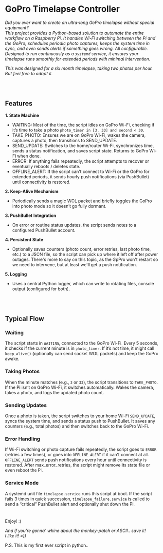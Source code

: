 # GoPro Timelapse Controller

*Did you ever want to create an ultra-long GoPro timelapse without special equipment?*
<br>
*This project provides a Python-based solution to automate the entire workflow on a Raspberry Pi. 
It handles Wi-Fi switching between the Pi and the GoPro, schedules periodic photo captures, 
keeps the system time in sync, and even sends alerts if something goes wrong. All configurable.
Designed to run continuously as a `systemd` service, it ensures your timelapse runs 
smoothly for extended periods with minimal intervention.*


*This was designed for a six month timelapse, taking two photos per hour. But feel free to adapt it.*

<br>
<br>

## Features

**1. State Machine**
- WAITING: Most of the time, the script idles on GoPro Wi-Fi, checking if it’s time to take a photo `photo_timer in [3, 33] and second < 30`.
- TAKE_PHOTO: Ensures we are on GoPro Wi-Fi, wakes the camera, captures a photo, then transitions to SEND_UPDATE.
- SEND_UPDATE: Switches to the home/router Wi-Fi, synchronizes time, sends a status notification, and saves script state. Returns to GoPro Wi-Fi when done.
- ERROR: If anything fails repeatedly, the script attempts to recover or eventually reboots / deletes state.
- OFFLINE_ALERT: If the script can’t connect to Wi-Fi or the GoPro for extended periods, it sends hourly push notifications (via PushBullet) until connectivity is restored.

**2. Keep-Alive Mechanism**
- Periodically sends a magic WOL packet and briefly toggles the GoPro into photo mode so it doesn’t go fully dormant.

**3. PushBullet Integration**
- On error or routine status updates, the script sends notes to a configured PushBullet account.

**4. Persistent State**
- Optionally saves counters (photo count, error retries, last photo time, etc.) to a JSON file, so the script can pick up where it left off after power outages. There's more to say on this topic, as the GpPro won't restart so we need to intervene, but at least we'll get a push notification.

**5. Logging**
- Uses a central Python logger, which can write to rotating files, console output (configured for both).

<br>
<br>

## Typical Flow

### **Waiting**

The script starts in `WAITING`, connected to the GoPro Wi-Fi. Every 5 seconds, it checks if the current minute is in `photo_timer`.
If it’s not time, it might call `keep_alive()` (optionally can send socket WOL packets) and keep the GoPro awake.

### **Taking Photos**
When the minute matches (e.g., `3` or `33`), the script transitions to `TAKE_PHOTO`. If the Pi isn’t on GoPro Wi-Fi, it switches automatically.
Wakes the camera, takes a photo, and logs the updated photo count.

### **Sending Updates**
Once a photo is taken, the script switches to your home Wi-Fi `SEND_UPDATE`, syncs the system time, and sends a status push to PushBullet.
It saves any counters (e.g., total photos) and then switches back to the GoPro Wi-Fi.

### **Error Handling**
If Wi-Fi switching or photo capture fails repeatedly, the script goes to `ERROR` (retries a few times), or goes into `OFFLINE_ALERT` if it can’t connect at all.
`OFFLINE_ALERT` sends push notifications every hour until connectivity is restored.
After max_error_retries, the script might remove its state file or even reboot the Pi.

### **Service Mode**
A systemd unit file `timelapse.service` runs this script at boot.
If the script fails 3 times in quick succession, `timelapse_failure.service` is called to send a “critical” PushBullet alert and optionally shut down the Pi.

#
#

Enjoy! :)

_And if you're gonna' whine about the monkey-patch or ASCII.. save it!<br>
I like it! =))_

P.S. This is my first ever script in python..
